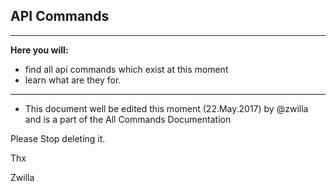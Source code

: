 ## API Commands
***

**Here you will:**

- find all api commands which exist at this moment
- learn what are they for.



*** 

+ This document well be edited this moment (22.May.2017) by @zwilla and is a part of the All Commands Documentation

Please Stop deleting it. 

Thx

Zwilla